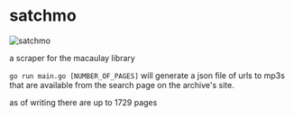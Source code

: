 # satchmo

![satchmo](https://i.guim.co.uk/img/static/sys-images/Guardian/Pix/pictures/2011/7/27/1311784287999/Louis-Armstrong-007.jpg?w=620&q=55&auto=format&usm=12&fit=max&s=dc1b24e5c34deb144e2b48c1b580cb68)

a scraper for the macaulay library

`go run main.go [NUMBER_OF_PAGES]` will generate a json file of urls to mp3s that are available from the search page on the archive's site.

as of writing there are up to 1729 pages

